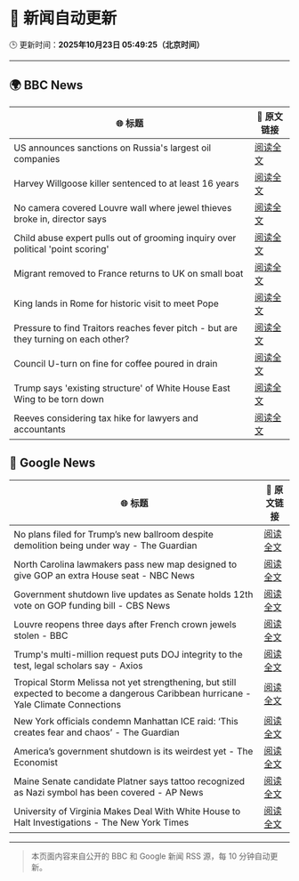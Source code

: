 # 🧠 新闻自动更新

🕒 更新时间：**2025年10月23日 05:49:25（北京时间）**

---

## 🌍 BBC News

| 🌐 标题 | 🔗 原文链接 |
|--------|-------------|
| US announces sanctions on Russia's largest oil companies | [阅读全文](https://www.bbc.com/news/articles/cd6758pn6ylo?at_medium=RSS&at_campaign=rss) |
| Harvey Willgoose killer sentenced to at least 16 years | [阅读全文](https://www.bbc.com/news/articles/cvg7ezmly8lo?at_medium=RSS&at_campaign=rss) |
| No camera covered Louvre wall where jewel thieves broke in, director says | [阅读全文](https://www.bbc.com/news/articles/c9d6e2wv884o?at_medium=RSS&at_campaign=rss) |
| Child abuse expert pulls out of grooming inquiry over political 'point scoring' | [阅读全文](https://www.bbc.com/news/articles/c629zvnd5lno?at_medium=RSS&at_campaign=rss) |
| Migrant removed to France returns to UK on small boat | [阅读全文](https://www.bbc.com/news/articles/clykzx43v0po?at_medium=RSS&at_campaign=rss) |
| King lands in Rome for historic visit to meet Pope | [阅读全文](https://www.bbc.com/news/articles/c07mzye39djo?at_medium=RSS&at_campaign=rss) |
| Pressure to find Traitors reaches fever pitch - but are they turning on each other? | [阅读全文](https://www.bbc.com/news/articles/c87415422zdo?at_medium=RSS&at_campaign=rss) |
| Council U-turn on fine for coffee poured in drain | [阅读全文](https://www.bbc.com/news/articles/cg435gg66gpo?at_medium=RSS&at_campaign=rss) |
| Trump says 'existing structure' of White House East Wing to be torn down | [阅读全文](https://www.bbc.com/news/articles/czxn7lwzx5po?at_medium=RSS&at_campaign=rss) |
| Reeves considering tax hike for lawyers and accountants | [阅读全文](https://www.bbc.com/news/articles/c0mxwg70gkeo?at_medium=RSS&at_campaign=rss) |

## 📰 Google News

| 🌐 标题 | 🔗 原文链接 |
|--------|-------------|
| No plans filed for Trump’s new ballroom despite demolition being under way - The Guardian | [阅读全文](https://news.google.com/rss/articles/CBMikwFBVV95cUxNYlA1T2ZpeVBwNzhCeVQyU1RGMFp3ZVFZQVgteXhPc3dhVUdXNnpERDJydGJ4RXo3bzRBREx4YldMTDh1WldKVnItSDZMQkhZd1g5eTVveUZaQnVZUUYtWkZLY2NfSlV6b1VkMDZzaXdJRkphNUNxMEF4Ujd2bGwyVDEtOFZzYXRrTTVsOVhodzN2VkE?oc=5) |
| North Carolina lawmakers pass new map designed to give GOP an extra House seat - NBC News | [阅读全文](https://news.google.com/rss/articles/CBMiwgFBVV95cUxOQVNycG01YktlMzZETy1RTUJKMVZ3M2ozckRfeG1YTmtJLVNIOHl0REdzcXZ4QjIzNExVZ3loMUZKZWhtbW41Q1dPNXRUMEd0dzlFUUZDcldqR3BIUVdfeEgxdUZQdVB4aVBkU2lDOURIdmZqZ0plRDI2S1FlNGtyanI4V2xmNDNwcVVzaFRsdVNTNzVGZzNIQ0xoMkNaV1V6Z0E5alBPR0Y1VkNZVndNSlB5ckpNMlhFVHFHMFk5Y05WZ9IBVkFVX3lxTFAxTzUwNFRZUjV3VW1lblVRMzV6ZVoxaGdacFRPTklnNjI1WlVwWWlmd3RPeTJuYWVSUkVwOEJmbTBzRC1FWHVjWmlocVhZeTNZNVVTUWln?oc=5) |
| Government shutdown live updates as Senate holds 12th vote on GOP funding bill - CBS News | [阅读全文](https://news.google.com/rss/articles/CBMiqgFBVV95cUxQVnZqTHA3RWVvT3MycGV4cFp4ckJtbUh3S3lsYVp1SjFMOHNwZ1dObFdadkhhc1V6N0xoWHB2VG5PTEJ0SDZublBVLXNjZ1BVdmsxS1ZpMEVpdXRWLTR3aWs0NW1FVXpLSGNINXhXRnZ3MVBoeXRnU3ZEZE9QbWZDb3RsY2g5dkN3SkR6cGtqcXpQcnZTRUFpVlRyLXR0WUZWWElaLUE5YlJjUdIBrwFBVV95cUxNUTBFRkptZlV3dE5tNGZ1T0YwT0VCcDU5OWVPZXJxQ2lIMXJ2b1ZUSU9BZzdsck5oUXBaNWdBM0hRSVJTQWlEU3c5TDZvWjRtN2ktRU5PcGVXMWdESV9NSERseUpfTWotYlRHRTAxaUZHUGxvekRTTVEtV2lpQ00xSGNQZ0liNXVONjJQLUZiSHV4RVk2NVRJUXZWcTZ3NFRIbFJHVG11X0hRYzVhU25r?oc=5) |
| Louvre reopens three days after French crown jewels stolen - BBC | [阅读全文](https://news.google.com/rss/articles/CBMiWkFVX3lxTFBuUVFnTVhYTkxPTGc1WU54ckJmQmhfNm1ZWHJ1STNDWVNhTVBfWFVzZnhUc1RZdGxsV2FqdHgzZFVWRTl0OW1qR3hJMDFfak50Q1JpWjBnTktnZ9IBX0FVX3lxTFBrYldsNmhiUWx5dEJjNjRDMXd5S04xT0RxbTdqaDRkcjJpVVN4M1YwOElCbTlpdVZLWF9WQU1wcUNKZjVxNXQyYjZ1dERqS0U3RGRHLXU3Q21mbXg4RDNz?oc=5) |
| Trump's multi-million request puts DOJ integrity to the test, legal scholars say - Axios | [阅读全文](https://news.google.com/rss/articles/CBMiigFBVV95cUxOeWk4dXppUHZCcW8xNnlZelYyTnhKM3QwcE5GOFR3S2p5S1BBLThFSkdyZkt0ZHU3RmlpZUp5VTNqNXhZd1l4cF9vQ2xldEYtOGRESTR6WXRDcHJrZUFNbUJlUnRhTXVaTmRSbzBXX2pwTXhuNXB6bi1fMmp6dTRJUEZEaDNpWXRZa0E?oc=5) |
| Tropical Storm Melissa not yet strengthening, but still expected to become a dangerous Caribbean hurricane - Yale Climate Connections | [阅读全文](https://news.google.com/rss/articles/CBMi4wFBVV95cUxQR1NhNE1aczhaNmNVSGtwWmpVSjgyZURiMnBwVHJhRGRhXzRwSGdURFF0TWZPVmRJU1ZmNjZ0Z3EzZjF3Sm5oYW1SV3dTcF80cmVhcmpCak9iRzA1MEFqTUU5WDJDNUlPRnZwdDVhMzFSMFdVNTF2NjFzZzI4akRlOGRwaUx3Ml9URzNBUmZtUDR0dzg3anNjYmg1ZGJJbUNjS3lNOUJBeU85WFNHSVNYYlhlTHRTSEt2akxrZVJRNjdtTWE1b2RBbzdNa1ZPcmVBS2M1RHBqODRzM2VNSXpTZWVxbw?oc=5) |
| New York officials condemn Manhattan ICE raid: ‘This creates fear and chaos’ - The Guardian | [阅读全文](https://news.google.com/rss/articles/CBMijAFBVV95cUxPQUZyam5vX1o4Y0FYNGZ6T2JGTExSZnVuY2pQVDZsZHBvdzBuVFRPSmlqOGwxOG8ycVdadXU0dnpQd0NkWkJHLWhMRE1DY0tkRUJTNUoybVdFajMyUzB0SWg1TjM4SlJGTnZTQ2hPQUMyRzU0aDdtd1U0NzdIMXB4STU2ZEUweE41TzEwMA?oc=5) |
| America’s government shutdown is its weirdest yet - The Economist | [阅读全文](https://news.google.com/rss/articles/CBMioAFBVV95cUxQYlVkTVpBVEQtemtUTlA5d1hXZ2JYbXFNOWJNS2NwU2h5X0pZNU0zeTlBakhHcXcwcHYwMFJtWlRjekdqMkJpbTNlN2R0ZzVUMnlvTk90eklJTzdhcGRPYUJDU19TV1p6X0tvZzA3MDFTOXh2QWRCNlR0MlF2QUNiaEIxNUhFbXZjWk5kdGtLWF9BM2xIYy02QlZyYTNtMUgt?oc=5) |
| Maine Senate candidate Platner says tattoo recognized as Nazi symbol has been covered - AP News | [阅读全文](https://news.google.com/rss/articles/CBMiqwFBVV95cUxPRHdLUDJHa3pkdTA0WW1nM0ZjMElWRDJDRnNFdllER0ZNaXdTZ1dSbjhrSTd1ek9ORzF5WkxTMkhHc01XUGZhZ3dKcmJKbmFzSWlPcG9XRVdfR0NFNWJZZ3VPYjdSU0xJazFNSTktWUpfM0tMRzhkWERJM2JlTmJVek5mMl9QWk5GMUFtbEJfeG95RDVmTmN5VjFKUFJpNVpTb0ZJTFhnTjBRYzA?oc=5) |
| University of Virginia Makes Deal With White House to Halt Investigations - The New York Times | [阅读全文](https://news.google.com/rss/articles/CBMilAFBVV95cUxQdktYNDlhclJfMUpHZVhSQkQ0a3RyY0VHOUZjT3hMQllzcXJTRE01UG5lQzVCYnhrSUhac2lFQnZBQnlPSjlTb05KNWlCSjNSRmVUV1VCUWptaXJBR0xOb19faFlwSGxnZk1Kd1RtaE9lbHRUaDAySTVOQy1DTlFiLUpNYkp0V2x6aTl1SlBmN3UzUFBF?oc=5) |

---
> 本页面内容来自公开的 BBC 和 Google 新闻 RSS 源，每 10 分钟自动更新。
